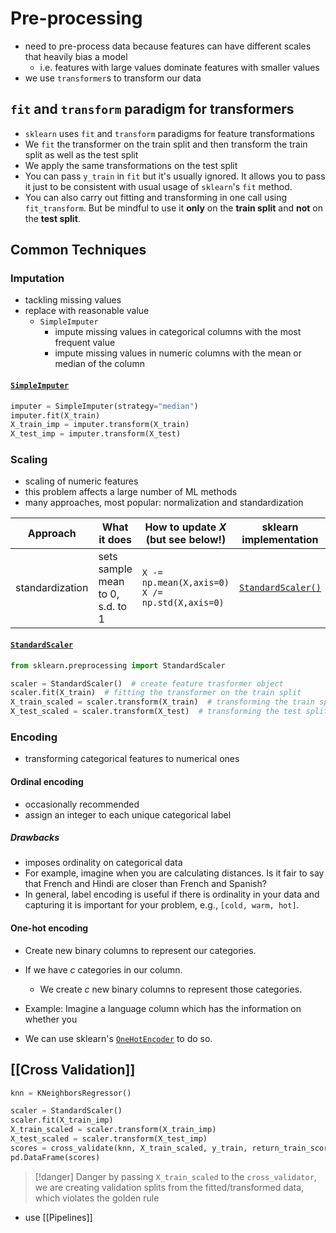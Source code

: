 # Pre-processing
- need to pre-process data because features can have different scales that heavily bias a model
	- i.e. features with large values dominate features with smaller values
- we use `transformer`s to transform our data

## `fit` and `transform` paradigm for transformers
- `sklearn` uses `fit` and `transform` paradigms for feature transformations
- We `fit` the transformer on the train split and then transform the train split as well as the test split
- We apply the same transformations on the test split
- You can pass `y_train` in `fit` but it's usually ignored. It allows you to pass it just to be consistent with usual usage of `sklearn`'s `fit` method.   
- You can also carry out fitting and transforming in one call using `fit_transform`. But be mindful to use it **only** on the **train split** and **not** on the **test split**.
## Common Techniques
### Imputation
- tackling missing values
- replace with reasonable value
	- `SimpleImputer`
		- impute missing values in categorical columns with the most frequent value
		- impute missing values in numeric columns with the mean or median of the column
#### [`SimpleImputer`](https://scikit-learn.org/stable/modules/generated/sklearn.impute.SimpleImputer.html)
```python
imputer = SimpleImputer(strategy="median")
imputer.fit(X_train)
X_train_imp = imputer.transform(X_train)
X_test_imp = imputer.transform(X_test)
```

### Scaling
- scaling of numeric features
- this problem affects a large number of ML methods
- many approaches, most popular: normalization and standardization

| Approach | What it does | How to update $X$ (but see below!) | sklearn implementation | 
|---------|------------|-----------------------|----------------|
| standardization | sets sample mean to $0$, s.d. to $1$   | `X -= np.mean(X,axis=0)`<br>`X /=  np.std(X,axis=0)` | [`StandardScaler()`](https://scikit-learn.org/stable/modules/generated/sklearn.preprocessing.StandardScaler.html#sklearn.preprocessing.StandardScaler) |
#### [`StandardScaler`](https://scikit-learn.org/stable/modules/generated/sklearn.preprocessing.StandardScaler.html)
```python
from sklearn.preprocessing import StandardScaler

scaler = StandardScaler()  # create feature trasformer object
scaler.fit(X_train)  # fitting the transformer on the train split
X_train_scaled = scaler.transform(X_train)  # transforming the train split
X_test_scaled = scaler.transform(X_test)  # transforming the test split
```
### Encoding
- transforming categorical features to numerical ones
#### Ordinal encoding
- occasionally recommended
- assign an integer to each unique categorical label
##### Drawbacks
- imposes ordinality on categorical data
- For example, imagine when you are calculating distances. Is it fair to say that French and Hindi are closer than French and Spanish? 
- In general, label encoding is useful if there is ordinality in your data and capturing it is important for your problem, e.g., `[cold, warm, hot]`. 
#### One-hot encoding
- Create new binary columns to represent our categories.
- If we have $c$ categories in our column.
    - We create $c$ new binary columns to represent those categories.
- Example: Imagine a language column which has the information on whether you 

- We can use sklearn's [`OneHotEncoder`](https://scikit-learn.org/stable/modules/generated/sklearn.preprocessing.OneHotEncoder.html) to do so.
## [[Cross Validation]]
```python
knn = KNeighborsRegressor()

scaler = StandardScaler()
scaler.fit(X_train_imp)
X_train_scaled = scaler.transform(X_train_imp)
X_test_scaled = scaler.transform(X_test_imp)
scores = cross_validate(knn, X_train_scaled, y_train, return_train_score=True)
pd.DataFrame(scores)
```
> [!danger] Danger
> by passing `X_train_scaled` to the `cross_validator`, we are creating validation splits from the fitted/transformed data, which violates the golden rule
- use [[Pipelines]]



